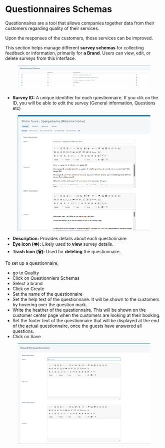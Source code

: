 # Questionnaires Schemas

Questionnaires are a tool that allows companies together data from their customers regarding quality of their services.&#x20;

Upon the responses of the customers, those services can be improved.&#x20;

This section helps manage different **survey schemas** for collecting feedback or information, primarily for **a Brand**. Users can view, edit, or delete surveys from this interface.

<figure><img src="../../.gitbook/assets/image (1) (1) (1) (1) (1) (1) (1) (1) (1) (1) (1) (1) (1) (1) (1) (1) (1) (1) (1).png" alt=""><figcaption></figcaption></figure>

* **Survey ID:** A unique identifier for each questionnaire. If you clik on the ID, you will be able to edit the survey (General information, Questions etc)

<figure><img src="../../.gitbook/assets/image (2) (1) (1) (1) (1) (1) (1) (1) (1) (1) (1) (1) (1) (1) (1) (1) (1) (1).png" alt=""><figcaption></figcaption></figure>

* **Description:** Provides details about each questionnaire
* **Eye Icon (👁️):** Likely used to **view** survey details.
* **Trash Icon (🗑️):** Used for **deleting** the questionnaire.

To set up a questionnaire,&#x20;

* go to Quality &#x20;
* Click on Questionniers Schemas&#x20;
* Select a brand&#x20;
* Click on Create
* Set the name of the questionnaire&#x20;
* Set the help text of the questionnaire. It will be shown to the customers by hovering over the question mark.&#x20;
* Write the heather of the questionnaire. This will be shown on the customer center page when the customers are looking at their booking.
* Set the footer text of the questionnaire that will be displayed at the end of the actual questionnaire, once the guests have answered all questions.&#x20;
* Click on Save

<figure><img src="../../.gitbook/assets/image (76).png" alt=""><figcaption></figcaption></figure>
